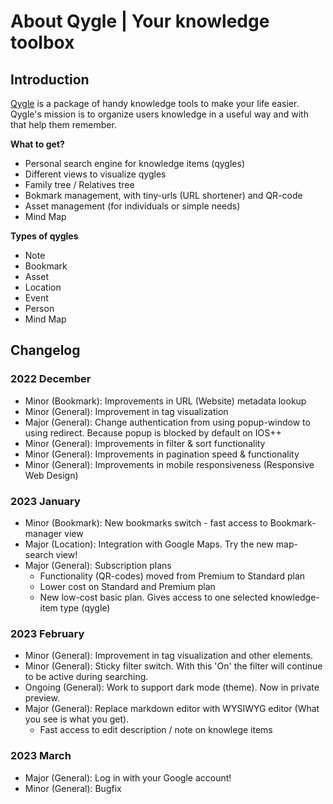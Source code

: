 # About Qygle | Your knowledge toolbox

## Introduction

[Qygle](https://qygle.com) is a package of handy knowledge tools to make your life easier. Qygle's mission is to organize users knowledge in a useful way and with that help them remember.

**What to get?**
- Personal search engine for knowledge items (qygles)
- Different views to visualize qygles
- Family tree / Relatives tree
- Bokmark management, with tiny-urls (URL shortener) and QR-code
- Asset management (for individuals or simple needs)
- Mind Map

**Types of qygles**
- Note
- Bookmark
- Asset
- Location
- Event
- Person
- Mind Map

## Changelog

### 2022 December
- Minor (Bookmark): Improvements in URL (Website) metadata lookup
- Minor (General): Improvement in tag visualization
- Major (General): Change authentication from using popup-window to using redirect. Because popup is blocked by default on IOS++
- Minor (General): Improvements in filter & sort functionality
- Minor (General): Improvements in pagination speed & functionality
- Minor (General): Improvements in mobile responsiveness (Responsive Web Design)

### 2023 January
- Minor (Bookmark): New bookmarks switch - fast access to Bookmark-manager view
- Major (Location): Integration with Google Maps. Try the new map-search view!
- Major (General): Subscription plans
    - Functionality (QR-codes) moved from Premium to Standard plan
    - Lower cost on Standard and Premium plan
    - New low-cost basic plan. Gives access to one selected knowledge-item type (qygle)

### 2023 February
- Minor (General): Improvement in tag visualization and other elements.
- Minor (General): Sticky filter switch. With this 'On' the filter will continue to be active during searching.
- Ongoing (General): Work to support dark mode (theme). Now in private preview.
- Major (General): Replace markdown editor with WYSIWYG editor (What you see is what you get).
    - Fast access to edit description / note on knowlege items

### 2023 March
- Major (General): Log in with your Google account!
- Minor (General): Bugfix